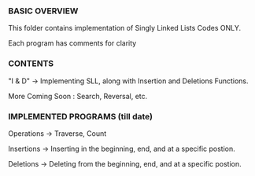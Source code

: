### BASIC OVERVIEW ###

This folder contains implementation of Singly Linked Lists Codes ONLY.

Each program has comments for clarity

### CONTENTS ###

"I & D" -> Implementing SLL, along with Insertion and Deletions Functions.

More Coming Soon : Search, Reversal, etc.

### IMPLEMENTED PROGRAMS (till date) ###

Operations -> Traverse, Count

Insertions -> Inserting in the beginning, end, and at a specific postion.

Deletions -> Deleting from the beginning, end, and at a specific postion.

